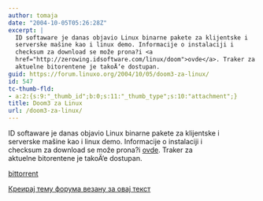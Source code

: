 ```yaml
---
author: tomaja
date: "2004-10-05T05:26:28Z"
excerpt: |
  ID softaware je danas objavio Linux binarne pakete za klijentske i
  serverske mašine kao i linux demo. Informacije o instalaciji i
  checksum za download se može prona?i <a
  href="http://zerowing.idsoftware.com/linux/doom">ovde</a>. Traker za
  aktuelne bitorentene je takoÄ‘e dostupan.
guid: https://forum.linuxo.org/2004/10/05/doom3-za-linux/
id: 547
tc-thumb-fld:
- a:2:{s:9:"_thumb_id";b:0;s:11:"_thumb_type";s:10:"attachment";}
title: Doom3 za Linux
url: /doom3-za-linux/
---
```

ID softaware je danas objavio Linux binarne pakete za klijentske i  
serverske mašine kao i linux demo. Informacije o instalaciji i  
checksum za download se može prona?i [ovde](http://zerowing.idsoftware.com/linux/doom). Traker za  
aktuelne bitorentene je takoÄ‘e dostupan.<!--break-->

[bittorrent](http://zerowing.idsoftware.com:6969/)

[Креирај тему форума везану за овај текст](https://linuxo.org/nova-tema-na-forumu/?se_pid=547)